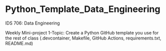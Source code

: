 # Python_Template_Data_Engineering
IDS 706: Data Engineering 

Weekly Mini-project 1-Topic:  Create a Python GitHub template you use for the rest of class (.devcontainer, Makefile, GitHub Actions, requirements.txt, README.md)
